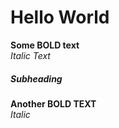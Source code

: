 # Hello World  
__Some BOLD text__  
*Italic Text*  
##### Subheading  
__Another BOLD TEXT__  
*Italic*  
